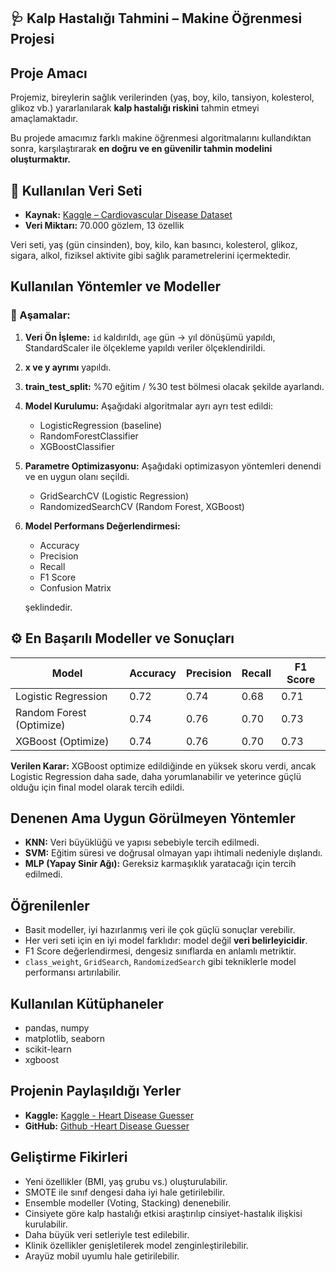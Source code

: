 ## 🩺 Kalp Hastalığı Tahmini – Makine Öğrenmesi Projesi

## Proje Amacı
Projemiz, bireylerin sağlık verilerinden (yaş, boy, kilo, tansiyon, kolesterol, glikoz vb.) yararlanılarak **kalp hastalığı riskini** tahmin etmeyi amaçlamaktadır.

Bu projede amacımız farklı makine öğrenmesi algoritmalarını kullandıktan sonra, karşılaştırarak **en doğru ve en güvenilir tahmin modelini oluşturmaktır.**



## 📁 Kullanılan Veri Seti
- **Kaynak:** [Kaggle – Cardiovascular Disease Dataset](https://www.kaggle.com/datasets/sulianova/cardiovascular-disease-dataset)
- **Veri Miktarı:** 70.000 gözlem, 13 özellik

Veri seti, yaş (gün cinsinden), boy, kilo, kan basıncı, kolesterol, glikoz, sigara, alkol, fiziksel aktivite gibi sağlık parametrelerini içermektedir.



## Kullanılan Yöntemler ve Modeller

### 📌 Aşamalar:
1. **Veri Ön İşleme:** `id` kaldırıldı, `age` gün → yıl dönüşümü yapıldı, StandardScaler ile ölçekleme yapıldı veriler ölçeklendirildi.
2. **x ve y ayrımı** yapıldı.
3. **train_test_split:** %70 eğitim / %30 test bölmesi olacak şekilde ayarlandı.
4. **Model Kurulumu:** Aşağıdaki algoritmalar ayrı ayrı test edildi:
    - LogisticRegression (baseline)
    - RandomForestClassifier
    - XGBoostClassifier
5. **Parametre Optimizasyonu:** Aşağıdaki optimizasyon yöntemleri denendi ve en uygun olanı seçildi.
    - GridSearchCV (Logistic Regression)
    - RandomizedSearchCV (Random Forest, XGBoost)
6. **Model Performans Değerlendirmesi:**
    - Accuracy
    - Precision
    - Recall
    - F1 Score
    - Confusion Matrix
                                                                                                              
   şeklindedir.



## ⚙️ En Başarılı Modeller ve Sonuçları

| Model                           | Accuracy | Precision | Recall | F1 Score |
|---------------------------------|----------|-----------|--------|----------|
| Logistic Regression             | 0.72     | 0.74      | 0.68   | 0.71     |
| Random Forest (Optimize)        | 0.74     | 0.76      | 0.70   | 0.73     |
| XGBoost (Optimize)              | 0.74     | 0.76      | 0.70   | 0.73     |

**Verilen Karar:** XGBoost optimize edildiğinde en yüksek skoru verdi, ancak Logistic Regression daha sade, daha yorumlanabilir ve yeterince güçlü olduğu için final model olarak tercih edildi.



## Denenen Ama Uygun Görülmeyen Yöntemler

- **KNN:** Veri büyüklüğü ve yapısı sebebiyle tercih edilmedi.
- **SVM:** Eğitim süresi ve doğrusal olmayan yapı ihtimali nedeniyle dışlandı.
- **MLP (Yapay Sinir Ağı):** Gereksiz karmaşıklık yaratacağı için tercih edilmedi.



## Öğrenilenler

- Basit modeller, iyi hazırlanmış veri ile çok güçlü sonuçlar verebilir.
- Her veri seti için en iyi model farklıdır: model değil **veri belirleyicidir**.
- F1 Score değerlendirmesi, dengesiz sınıflarda en anlamlı metriktir.
- `class_weight`, `GridSearch`, `RandomizedSearch` gibi tekniklerle model performansı artırılabilir.



## Kullanılan Kütüphaneler
- pandas, numpy
- matplotlib, seaborn
- scikit-learn
- xgboost



## Projenin Paylaşıldığı Yerler

- **Kaggle:** [Kaggle - Heart Disease Guesser](https://www.kaggle.com/code/burakglce/kalp-hastaligi-tahmin-supervised)
- **GitHub:** [Github -Heart Disease Guesser](https://github.com/whitePhysicS/heart_disease_guesser)



## Geliştirme Fikirleri

- Yeni özellikler (BMI, yaş grubu vs.) oluşturulabilir.
- SMOTE ile sınıf dengesi daha iyi hale getirilebilir.
- Ensemble modeller (Voting, Stacking) denenebilir.
- Cinsiyete göre kalp hastalığı etkisi araştırılıp cinsiyet-hastalık ilişkisi kurulabilir.
- Daha büyük veri setleriyle test edilebilir.
- Klinik özellikler genişletilerek model zenginleştirilebilir.
- Arayüz mobil uyumlu hale getirilebilir.
